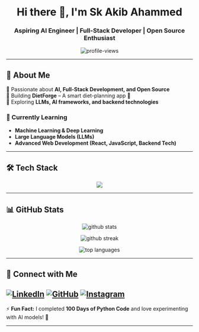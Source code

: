 <h1 align="center">Hi there 👋, I'm Sk Akib Ahammed</h1>
<h3 align="center">Aspiring AI Engineer | Full-Stack Developer | Open Source Enthusiast</h3>

<p align="center">
  <img src="https://komarev.com/ghpvc/?username=AkibDa&label=Profile%20Views&color=0e75b6&style=flat" alt="profile-views" />
</p>

---

## 🚀 About Me  
🔹 Passionate about **AI, Full-Stack Development, and Open Source**  
🔹 Building **DietForge** – A smart diet-planning app 🥗  
🔹 Exploring **LLMs, AI frameworks, and backend technologies**  

### 🌱 Currently Learning  
- **Machine Learning & Deep Learning**  
- **Large Language Models (LLMs)**  
- **Advanced Web Development (React, JavaScript, Backend Tech)**  

---

## 🛠 Tech Stack  
<div align="center">
  <img src="https://skillicons.dev/icons?i=python,java,js,html,css,react,nodejs,mongodb,git,github,docker" />
</div>

---

## 📊 GitHub Stats  
<p align="center">
  <img src="https://github-readme-stats.vercel.app/api?username=AkibDa&show_icons=true&theme=tokyonight" alt="github stats" />
</p>

<p align="center">
  <img src="https://github-readme-streak-stats.herokuapp.com/?user=AkibDa&theme=tokyonight" alt="github streak" />
</p>

<p align="center">
  <img src="https://github-readme-stats.vercel.app/api/top-langs/?username=AkibDa&layout=compact&theme=tokyonight" alt="top languages" />
</p>

---
## 🔗 Connect with Me

[![LinkedIn](https://img.shields.io/badge/LinkedIn-Connect-blue?style=for-the-badge&logo=linkedin)](https://www.linkedin.com/in/sk-akib-ahammed/)
[![GitHub](https://img.shields.io/badge/GitHub-Follow-black?style=for-the-badge&logo=github)](https://github.com/AkibDa)
[![Instagram](https://img.shields.io/badge/Instagram-Follow-E4405F?style=for-the-badge&logo=instagram&logoColor=white)](https://www.instagram.com/_akib.shann_/)
---

⚡ **Fun Fact:** I completed **100 Days of Python Code** and love experimenting with AI models! 🚀  

---
